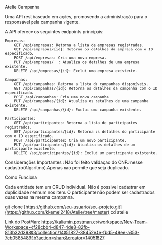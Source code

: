 Atelie Campanha

Uma API rest baseado em ações, promovendo a administração para o responsável pela campanha vigente.

A API oferece os seguintes endpoints principais:

    Empresas:
        GET /api/empresas: Retorna a lista de empresas registradas.
        GET /api/empresas/{id}: Retorna os detalhes da empresa com o ID especificado.
        POST /api/empresas: Cria uma nova empresa.
        PUT /api/empresas/  : Atualiza os detalhes de uma empresa existente.
        DELETE /api/empresas/{id}: Exclui uma empresa existente.

    Campanhas:
        GET /api/campanhas: Retorna a lista de campanhas disponíveis.
        GET /api/campanhas/{id}: Retorna os detalhes da campanha com o ID especificado.
        POST /api/campanhas: Cria uma nova campanha.
        PUT /api/campanhas/{id}: Atualiza os detalhes de uma campanha existente.
        DELETE /api/campanhas/{id}: Exclui uma campanha existente.

    Participantes:
        GET /api/participantes: Retorna a lista de participantes registrados.
        GET /api/participantes/{id}: Retorna os detalhes do participante com o ID especificado.
        POST /api/participantes: Cria um novo participante.
        PUT /api/participantes/{id}: Atualiza os detalhes de um participante existente.
        DELETE /api/participantes/{id}: Exclui um participante existente.

        

 Considerações Importantes :
     Não foi feito validaçao do CNPJ nesse cadastro(Algoritmo).Apenas nao permite que seja duplicado.

Como Funciona

Cada entidade tem um CRUD individual.
Não é possivel cadastrar em duplicidade nenhum nos item. O participante não podem ser cadastrados duas vezes na mesma campanha.


git clone [https://github.com/seu-usuario/seu-projeto.git](https://github.com/kkemel2418/Atelie/tree/master)
cd atelie


Link do PostMan:
https://kaliamin.postman.co/workspace/New-Team-Workspace~df28cbb4-d847-4de8-82fb-813b32d39803/collection/14051827-38452e4e-fbd5-49ee-a353-7cb05854899b?action=share&creator=14051827

